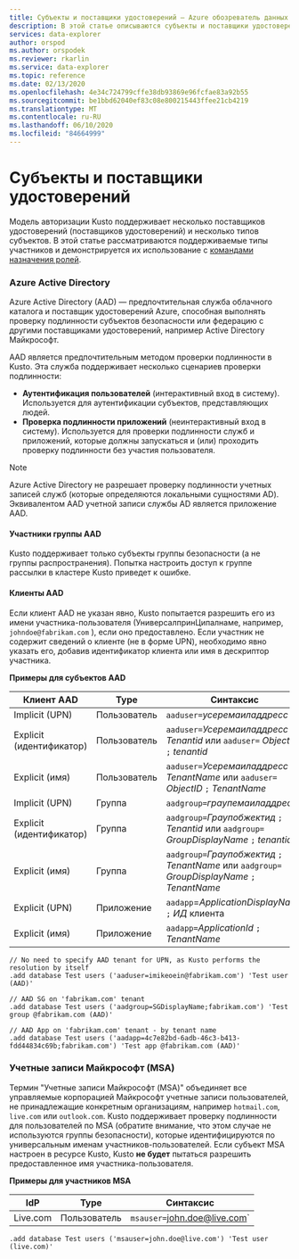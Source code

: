 ```yaml
---
title: Субъекты и поставщики удостоверений — Azure обозреватель данных | Документация Майкрософт
description: В этой статье описываются субъекты и поставщики удостоверений в Azure обозреватель данных.
services: data-explorer
author: orspod
ms.author: orspodek
ms.reviewer: rkarlin
ms.service: data-explorer
ms.topic: reference
ms.date: 02/13/2020
ms.openlocfilehash: 4e34c724799cffe38db93869e96fcfae83a92b55
ms.sourcegitcommit: be1bbd62040ef83c08e800215443ffee21cb4219
ms.translationtype: MT
ms.contentlocale: ru-RU
ms.lasthandoff: 06/10/2020
ms.locfileid: "84664999"
---
```

# <a name="principals-and-identity-providers"></a>Субъекты и поставщики удостоверений

Модель авторизации Kusto поддерживает несколько поставщиков удостоверений (поставщиков удостоверений) и несколько типов субъектов.
В этой статье рассматриваются поддерживаемые типы участников и демонстрируется их использование с [командами назначения ролей](../../management/security-roles.md).

### <a name="azure-active-directory"></a>Azure Active Directory
Azure Active Directory (AAD) — предпочтительная служба облачного каталога и поставщик удостоверений Azure, способная выполнять проверку подлинности субъектов безопасности или федерацию с другими поставщиками удостоверений, например Active Directory Майкрософт.

AAD является предпочтительным методом проверки подлинности в Kusto. Эта служба поддерживает несколько сценариев проверки подлинности:
* **Аутентификация пользователей** (интерактивный вход в систему). Используется для аутентификации субъектов, представляющих людей.
* **Проверка подлинности приложений** (неинтерактивный вход в систему). Используется для проверки подлинности служб и приложений, которые должны запускаться и (или) проходить проверку подлинности без участия пользователя.

> [!NOTE]
> Azure Active Directory не разрешает проверку подлинности учетных записей служб (которые определяются локальными сущностями AD).
Эквивалентом AAD учетной записи службы AD является приложение AAD.

#### <a name="aad-group-principals"></a>Участники группы AAD
Kusto поддерживает только субъекты группы безопасности (а не группы распространения). Попытка настроить доступ к группе рассылки в кластере Kusto приведет к ошибке.

#### <a name="aad-tenants"></a>Клиенты AAD

Если клиент AAD не указан явно, Kusto попытается разрешить его из имени участника-пользователя (УниверсалпринЦипалнаме, например, `johndoe@fabrikam.com` ), если оно предоставлено. Если участник не содержит сведений о клиенте (не в форме UPN), необходимо явно указать его, добавив идентификатор клиента или имя в дескриптор участника.

**Примеры для субъектов AAD**

|Клиент AAD |Type |Синтаксис |
|-----------|-----|-------|
|Implicit (UPN)  |Пользователь  |`aaduser=`*усеремаиладдресс*
|Explicit (идентификатор)   |Пользователь  |`aaduser=`*Усеремаиладдресс* `;` *Tenantid* или `aaduser=` *ObjectID* `;` *tenantid*
|Explicit (имя) |Пользователь  |`aaduser=`*Усеремаиладдресс* `;` *TenantName* или `aaduser=` *ObjectID* `;` *TenantName*
|Implicit (UPN)  |Группа |`aadgroup=`*граупемаиладдресс*
|Explicit (идентификатор)   |Группа |`aadgroup=`*Граупобжектид* `;` *Tenantid* или `aadgroup=` *GroupDisplayName* `;` *tenantid*
|Explicit (имя) |Группа |`aadgroup=`*Граупобжектид* `;` *TenantName* или `aadgroup=` *GroupDisplayName* `;` *TenantName*
|Explicit (UPN)  |Приложение   |`aadapp`=*ApplicationDisplayName* `;` *ИД* клиента
|Explicit (имя) |Приложение   |`aadapp=`*ApplicationId* `;` *TenantName*

```kusto
// No need to specify AAD tenant for UPN, as Kusto performs the resolution by itself
.add database Test users ('aaduser=imikeoein@fabrikam.com') 'Test user (AAD)'

// AAD SG on 'fabrikam.com' tenant
.add database Test users ('aadgroup=SGDisplayName;fabrikam.com') 'Test group @fabrikam.com (AAD)'

// AAD App on 'fabrikam.com' tenant - by tenant name
.add database Test users ('aadapp=4c7e82bd-6adb-46c3-b413-fdd44834c69b;fabrikam.com') 'Test app @fabrikam.com (AAD)'
```

### <a name="microsoft-accounts-msas"></a>Учетные записи Майкрософт (MSA)
Термин "Учетные записи Майкрософт (MSA)" объединяет все управляемые корпорацией Майкрософт учетные записи пользователей, не принадлежащие конкретным организациям, например `hotmail.com`, `live.com` или `outlook.com`.
Kusto поддерживает проверку подлинности для пользователей по MSA (обратите внимание, что этом случае не используются группы безопасности), которые идентифицируются по универсальным именам участников-пользователей.
Если субъект MSA настроен в ресурсе Kusto, Kusto **не будет** пытаться разрешить предоставленное имя участника-пользователя.

**Примеры для участников MSA**

|IdP  |Type  |Синтаксис |
|-----|------|-------|
|Live.com |Пользователь  |`msauser=`john.doe@live.com`

```kusto
.add database Test users ('msauser=john.doe@live.com') 'Test user (live.com)'
```

